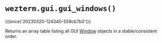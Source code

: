 # `wezterm.gui.gui_windows()`

{{since('20230320-124340-559cb7b0')}}

Returns an array table listing all GUI [Window](../window/index.md) objects in
a stable/consistent order.

